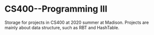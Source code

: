 # CS400--Programming III
Storage for projects in CS400 at 2020 summer at Madison. Projects are mainly about data structure, such as RBT and HashTable.
